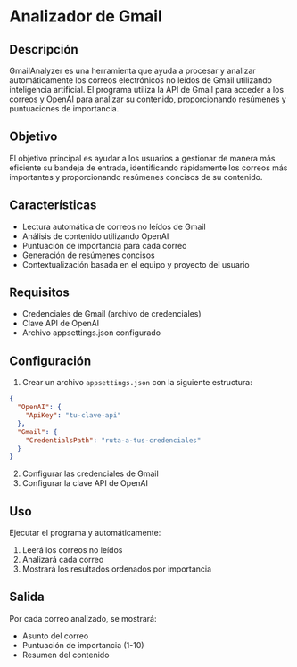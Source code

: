 # Analizador de Gmail

## Descripción
GmailAnalyzer es una herramienta que ayuda a procesar y analizar automáticamente los correos electrónicos no leídos de Gmail utilizando inteligencia artificial. El programa utiliza la API de Gmail para acceder a los correos y OpenAI para analizar su contenido, proporcionando resúmenes y puntuaciones de importancia.

## Objetivo
El objetivo principal es ayudar a los usuarios a gestionar de manera más eficiente su bandeja de entrada, identificando rápidamente los correos más importantes y proporcionando resúmenes concisos de su contenido.

## Características
- Lectura automática de correos no leídos de Gmail
- Análisis de contenido utilizando OpenAI
- Puntuación de importancia para cada correo
- Generación de resúmenes concisos
- Contextualización basada en el equipo y proyecto del usuario

## Requisitos
- Credenciales de Gmail (archivo de credenciales)
- Clave API de OpenAI
- Archivo appsettings.json configurado

## Configuración
1. Crear un archivo `appsettings.json` con la siguiente estructura:
```json
{
  "OpenAI": {
    "ApiKey": "tu-clave-api"
  },
  "Gmail": {
    "CredentialsPath": "ruta-a-tus-credenciales"
  }
}
```

2. Configurar las credenciales de Gmail
3. Configurar la clave API de OpenAI

## Uso
Ejecutar el programa y automáticamente:
1. Leerá los correos no leídos
2. Analizará cada correo
3. Mostrará los resultados ordenados por importancia

## Salida
Por cada correo analizado, se mostrará:
- Asunto del correo
- Puntuación de importancia (1-10)
- Resumen del contenido

